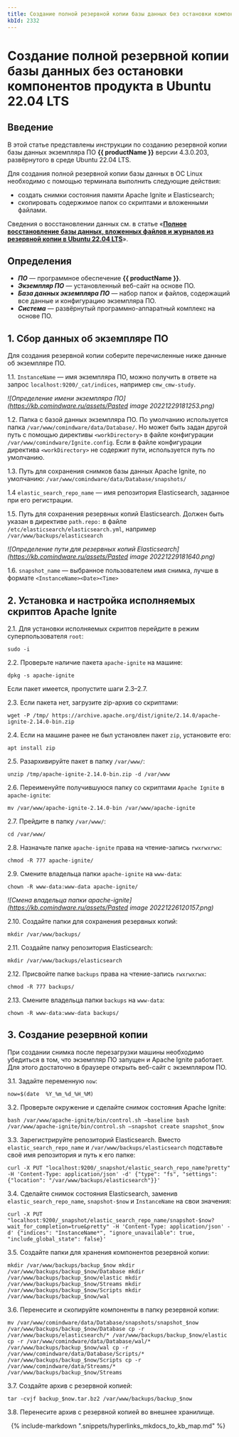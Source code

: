 ```yaml
---
title: Создание полной резервной копии базы данных без остановки компонентов продукта в Ubuntu 22.04 LTS
kbId: 2332
---
```


# Создание полной резервной копии базы данных без остановки компонентов продукта в Ubuntu 22.04 LTS

## Введение

В этой статье представлены инструкции по созданию резервной копии базы данных экземпляра ПО **{{ productName }}** версии 4.3.0.203, развёрнутого в среде Ubuntu 22.04 LTS.

Для создания полной резервной копии базы данных в ОС Linux необходимо с помощью терминала выполнить следующие действия:

- создать снимки состояния памяти Apache Ignite и Elasticsearch;
- скопировать содержимое папок со скриптами и вложенными файлами.

Сведения о восстановлении данных см. в статье «**[Полное восстановление базы данных, вложенных файлов и журналов из резервной копии в Ubuntu 22.04 LTS](https://kb.comindware.ru/article.php?id=2335)**».

## Определения

- ***ПО*** — программное обеспечение **{{ productName }}**.
- ***Экземпляр ПО*** — установленный веб-сайт на основе ПО.
- ***База данных экземпляра ПО*** — набор папок и файлов, содержащий все данные и конфигурацию экземпляра ПО.
- ***Система*** — развёрнутый программно-аппаратный комплекс на основе ПО.

## 1. Сбор данных об экземпляре ПО

Для создания резервной копии соберите перечисленные ниже данные об экземпляре ПО.

1.1. `InstanceName` — имя экземпляра ПО, можно получить в ответе на запрос `localhost:9200/_cat/indices`, например `cmw_cmw-study`.

_![Определение имени экземпляра ПО](https://kb.comindware.ru/assets/Pasted image 20221229181253.png)_

1.2. Папка с базой данных экземпляра ПО. По умолчанию используется папка `/var/www/comindware/data/Database/`. Но может быть задан другой путь с помощью директивы `<workDirectory>` в файле конфигурации `/var/www/comindware/Ignite.config`. Если в файле конфигурации директива `<workDirectory>` не содержит пути, используется путь по умолчанию.

1.3. Путь для сохранения снимков базы данных Apache Ignite, по умолчанию: `/var/www/comindware/data/Database/snapshots/`

1.4 `elastic_search_repo_name` — имя репозитория Elasticsearch, заданное при его регистрации.

1.5. Путь для сохранения резервных копий Elasticsearch. Должен быть указан в директиве `path.repo:` в файле `/etc/elasticsearch/elasticsearch.yml`, например `/var/www/backups/elasticsearch`

_![Определение пути для резервных копий Elasticsearch](https://kb.comindware.ru/assets/Pasted image 20221229181640.png)_

1.6. `snapshot_name` — выбранное пользователем имя снимка, лучше в формате `<InstanceName><Date><Time>`

## 2. Установка и настройка исполняемых скриптов Apache Ignite

2.1. Для установки исполняемых скриптов перейдите в режим суперпользователя `root`:

```
sudo -i 
```

2.2. Проверьте наличие пакета `apache-ignite` на машине:

```
dpkg -s apache-ignite 
```

Если пакет имеется, пропустите шаги 2.3–2.7.

2.3. Если пакета нет, загрузите zip-архив со скриптами:

```
wget -P /tmp/ https://archive.apache.org/dist/ignite/2.14.0/apache-ignite-2.14.0-bin.zip 
```

2.4. Если на машине ранее не был установлен пакет `zip`, установите его:

```
apt install zip 
```

2.5. Разархивируйте пакет в папку `/var/www/`:

```
unzip /tmp/apache-ignite-2.14.0-bin.zip -d /var/www 
```

2.6. Переименуйте получившуюся папку со скриптами `Apache Ignite` в `apache-ignite`:

```
mv /var/www/apache-ignite-2.14.0-bin /var/www/apache-ignite 
```

2.7. Прейдите в папку `/var/www/`:

```
cd /var/www/ 
```

2.8. Назначьте папке `apache-ignite` права на чтение-запись `rwxrwxrwx`:

```
chmod -R 777 apache-ignite/ 
```

2.9. Смените владельца папки `apache-ignite` на `www-data`:

```
chown -R www-data:www-data apache-ignite/ 
```

_![Смена владельца папки apache-ignite](https://kb.comindware.ru/assets/Pasted image 20221226120157.png)_

2.10. Создайте папки для сохранения резервных копий:

```
mkdir /var/www/backups/ 
```

2.11. Создайте папку репозитория Elasticsearch:

```
mkdir /var/www/backups/elasticsearch 
```

2.12. Присвойте папке `backups` права на чтение-запись `rwxrwxrwx`:

```
chmod -R 777 backups/ 
```

2.13. Смените владельца папки `backups` на `www-data`:

```
chown -R www-data:www-data backups/ 
```

## 3. Создание резервной копии

При создании снимка после перезагрузки машины необходимо убедиться в том, что экземпляр ПО запущен и Apache Ignite работает. Для этого достаточно в браузере открыть веб-сайт с экземпляром ПО.

3.1. Задайте переменную `now`:

```
now=$(date  %Y_%m_%d_%H_%M) 
```

3.2. Проверьте окружение и сделайте снимок состояния Apache Ignite:

```
bash /var/www/apache-ignite/bin/control.sh —baseline bash /var/www/apache-ignite/bin/control.sh —snapshot create snapshot_$now 
```

3.3. Зарегистрируйте репозиторий Elasticsearch. Вместо `elastic_search_repo_name` и `/var/www/backups/elasticsearch` подставьте своё имя репозитория и путь к его папке:

```
curl -X PUT "localhost:9200/_snapshot/elastic_search_repo_name?pretty" -H 'Content-Type: application/json' -d' {"type": "fs", "settings": {"location": "/var/www/backups/elasticsearch"}}' 
```

3.4. Сделайте снимок состояния Elasticsearch, заменив `elastic_search_repo_name`, `snapshot-$now` и `InstanceName` на свои значения:

```
curl -X PUT "localhost:9200/_snapshot/elastic_search_repo_name/snapshot-$now?wait_for_completion=true&pretty" -H 'Content-Type: application/json' -d' {"indices": "InstanceName*", "ignore_unavailable": true, "include_global_state": false}' 
```

3.5. Создайте папки для хранения компонентов резервной копии:

```
mkdir /var/www/backups/backup_$now mkdir /var/www/backups/backup_$now/Database mkdir /var/www/backups/backup_$now/elastic mkdir /var/www/backups/backup_$now/Streams mkdir /var/www/backups/backup_$now/Scripts mkdir /var/www/backups/backup_$now/wal 
```

3.6. Перенесите и скопируйте компоненты в папку резервной копии:

```
mv /var/www/comindware/data/Database/snapshots/snapshot_$now /var/www/backups/backup_$now/Database cp -r /var/www/backups/elasticsearch/* /var/www/backups/backup_$now/elastic cp -r /var/www/comindware/data/Database/wal/* /var/www/backups/backup_$now/wal cp -r /var/www/comindware/data/Database/Scripts/* /var/www/backups/backup_$now/Scripts cp -r /var/www/comindware/data/Streams/* /var/www/backups/backup_$now/Streams 
```

3.7. Создайте архив с резервной копией:

```
tar -cvjf backup_$now.tar.bz2 /var/www/backups/backup_$now 
```

3.8. Перенесите архив с резервной копией во внешнее хранилище.



 
{% include-markdown ".snippets/hyperlinks_mkdocs_to_kb_map.md" %}
